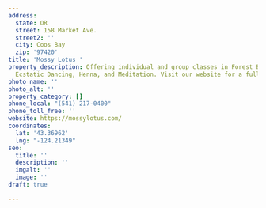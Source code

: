 ```yaml
---
address:
  state: OR
  street: 158 Market Ave.
  street2: ''
  city: Coos Bay
  zip: '97420'
title: 'Mossy Lotus '
property_description: Offering individual and group classes in Forest Bathing, Yoga,
  Ecstatic Dancing, Henna, and Meditation. Visit our website for a full Studio Schedule.
photo_name: ''
photo_alt: ''
property_category: []
phone_local: "(541) 217-0400"
phone_toll_free: ''
website: https://mossylotus.com/
coordinates:
  lat: '43.36962'
  lng: "-124.21349"
seo:
  title: ''
  description: ''
  imgalt: ''
  image: ''
draft: true

---
```

